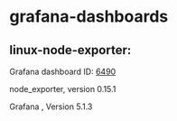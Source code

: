 # grafana-dashboards
## linux-node-exporter:

Grafana dashboard ID: [6490](https://grafana.com/dashboards/6490)

node_exporter, version 0.15.1

Grafana , Version 5.1.3